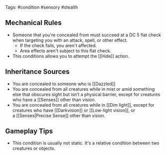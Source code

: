 Tags: #condition #sensory #stealth 

## Mechanical Rules

- Someone that you're concealed from must succeed at a DC 5 flat check when targeting you with an attack, spell, or other effect.  
	- If the check fails, you aren't affected.  
	- Area effects aren't subject to this flat check.
- This conditions allows you to attempt the [[Hide]] action.

## Inheritance Sources

- You are concealed to someone who is [[Dazzled]]
- You are concealed from all creatures while in mist or amid something else that obscures sight but isn’t a physical barrier, except for creatures who have a [[Senses]] other than vision.
- You are concealed from all creatures while in [[Dim light]], except for creatures who have [[Darkvision]] or [[Low-light vision]], or a [[Senses|Precise Sense]] other than vision.

## Gameplay Tips

- This condition is usually not static. It's a relative condition between two creatures or objects.